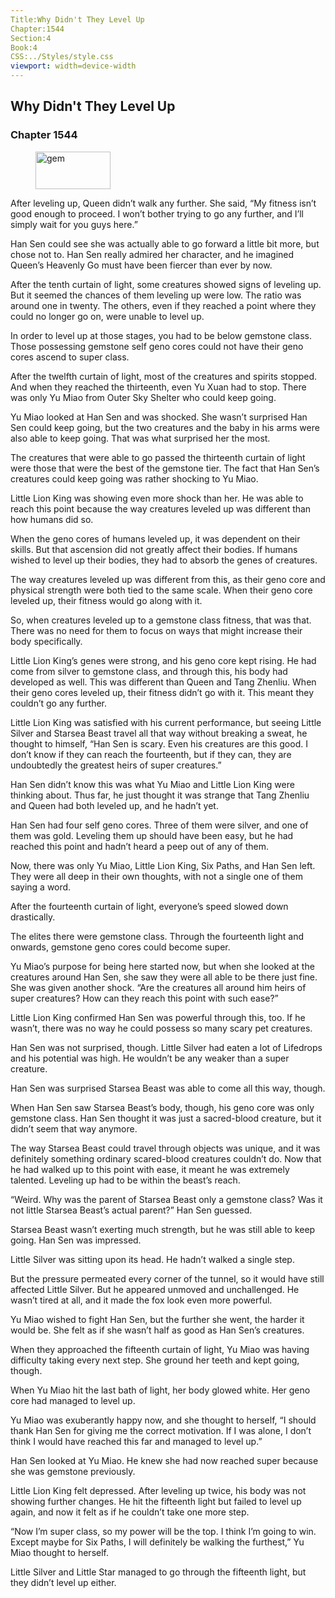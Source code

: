 ```yaml
---
Title:Why Didn't They Level Up 
Chapter:1544 
Section:4 
Book:4 
CSS:../Styles/style.css 
viewport: width=device-width
---
```

  
## Why Didn't They Level Up
### Chapter 1544
  
<figure>
	<img src="../Images/gem.gif" alt="gem" id="gem" width="120" height="60" />
</figure>
  

  
After leveling up, Queen didn’t walk any further. She said, “My fitness isn’t good enough to proceed. I won’t bother trying to go any further, and I’ll simply wait for you guys here.”

Han Sen could see she was actually able to go forward a little bit more, but chose not to. Han Sen really admired her character, and he imagined Queen’s Heavenly Go must have been fiercer than ever by now.

After the tenth curtain of light, some creatures showed signs of leveling up. But it seemed the chances of them leveling up were low. The ratio was around one in twenty. The others, even if they reached a point where they could no longer go on, were unable to level up.

In order to level up at those stages, you had to be below gemstone class. Those possessing gemstone self geno cores could not have their geno cores ascend to super class.

After the twelfth curtain of light, most of the creatures and spirits stopped. And when they reached the thirteenth, even Yu Xuan had to stop. There was only Yu Miao from Outer Sky Shelter who could keep going.

Yu Miao looked at Han Sen and was shocked. She wasn’t surprised Han Sen could keep going, but the two creatures and the baby in his arms were also able to keep going. That was what surprised her the most.

The creatures that were able to go passed the thirteenth curtain of light were those that were the best of the gemstone tier. The fact that Han Sen’s creatures could keep going was rather shocking to Yu Miao.

Little Lion King was showing even more shock than her. He was able to reach this point because the way creatures leveled up was different than how humans did so.

When the geno cores of humans leveled up, it was dependent on their skills. But that ascension did not greatly affect their bodies. If humans wished to level up their bodies, they had to absorb the genes of creatures.

The way creatures leveled up was different from this, as their geno core and physical strength were both tied to the same scale. When their geno core leveled up, their fitness would go along with it.

So, when creatures leveled up to a gemstone class fitness, that was that. There was no need for them to focus on ways that might increase their body specifically.

Little Lion King’s genes were strong, and his geno core kept rising. He had come from silver to gemstone class, and through this, his body had developed as well. This was different than Queen and Tang Zhenliu. When their geno cores leveled up, their fitness didn’t go with it. This meant they couldn’t go any further.

Little Lion King was satisfied with his current performance, but seeing Little Silver and Starsea Beast travel all that way without breaking a sweat, he thought to himself, “Han Sen is scary. Even his creatures are this good. I don’t know if they can reach the fourteenth, but if they can, they are undoubtedly the greatest heirs of super creatures.”

Han Sen didn’t know this was what Yu Miao and Little Lion King were thinking about. Thus far, he just thought it was strange that Tang Zhenliu and Queen had both leveled up, and he hadn’t yet.

Han Sen had four self geno cores. Three of them were silver, and one of them was gold. Leveling them up should have been easy, but he had reached this point and hadn’t heard a peep out of any of them.

Now, there was only Yu Miao, Little Lion King, Six Paths, and Han Sen left. They were all deep in their own thoughts, with not a single one of them saying a word.

After the fourteenth curtain of light, everyone’s speed slowed down drastically.

The elites there were gemstone class. Through the fourteenth light and onwards, gemstone geno cores could become super.

Yu Miao’s purpose for being here started now, but when she looked at the creatures around Han Sen, she saw they were all able to be there just fine. She was given another shock. “Are the creatures all around him heirs of super creatures? How can they reach this point with such ease?”

Little Lion King confirmed Han Sen was powerful through this, too. If he wasn’t, there was no way he could possess so many scary pet creatures.

Han Sen was not surprised, though. Little Silver had eaten a lot of Lifedrops and his potential was high. He wouldn’t be any weaker than a super creature.

Han Sen was surprised Starsea Beast was able to come all this way, though.

When Han Sen saw Starsea Beast’s body, though, his geno core was only gemstone class. Han Sen thought it was just a sacred-blood creature, but it didn’t seem that way anymore.

The way Starsea Beast could travel through objects was unique, and it was definitely something ordinary scared-blood creatures couldn’t do. Now that he had walked up to this point with ease, it meant he was extremely talented. Leveling up had to be within the beast’s reach.

“Weird. Why was the parent of Starsea Beast only a gemstone class? Was it not little Starsea Beast’s actual parent?” Han Sen guessed.

Starsea Beast wasn’t exerting much strength, but he was still able to keep going. Han Sen was impressed.

Little Silver was sitting upon its head. He hadn’t walked a single step.

But the pressure permeated every corner of the tunnel, so it would have still affected Little Silver. But he appeared unmoved and unchallenged. He wasn’t tired at all, and it made the fox look even more powerful.

Yu Miao wished to fight Han Sen, but the further she went, the harder it would be. She felt as if she wasn’t half as good as Han Sen’s creatures.

When they approached the fifteenth curtain of light, Yu Miao was having difficulty taking every next step. She ground her teeth and kept going, though.

When Yu Miao hit the last bath of light, her body glowed white. Her geno core had managed to level up.

Yu Miao was exuberantly happy now, and she thought to herself, “I should thank Han Sen for giving me the correct motivation. If I was alone, I don’t think I would have reached this far and managed to level up.”

Han Sen looked at Yu Miao. He knew she had now reached super because she was gemstone previously.

Little Lion King felt depressed. After leveling up twice, his body was not showing further changes. He hit the fifteenth light but failed to level up again, and now it felt as if he couldn’t take one more step.

“Now I’m super class, so my power will be the top. I think I’m going to win. Except maybe for Six Paths, I will definitely be walking the furthest,” Yu Miao thought to herself.

Little Silver and Little Star managed to go through the fifteenth light, but they didn’t level up either.